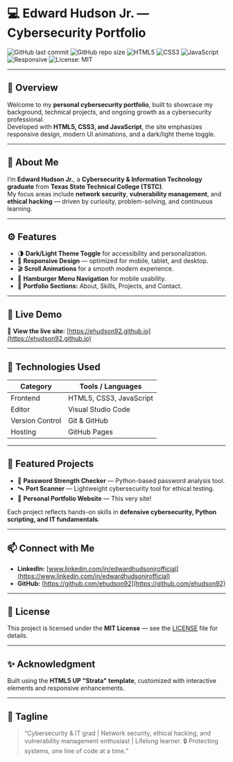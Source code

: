 # 💻 Edward Hudson Jr. — Cybersecurity Portfolio

![GitHub last commit](https://img.shields.io/github/last-commit/ehudson92/edwardhudson92.github.io)
![GitHub repo size](https://img.shields.io/github/repo-size/ehudson92/edwardhudson92.github.io)
![HTML5](https://img.shields.io/badge/HTML5-orange?logo=html5)
![CSS3](https://img.shields.io/badge/CSS3-blue?logo=css3)
![JavaScript](https://img.shields.io/badge/JavaScript-yellow?logo=javascript)
![Responsive](https://img.shields.io/badge/Design-Responsive-brightgreen)
![License: MIT](https://img.shields.io/badge/License-MIT-green.svg)

---

## 🧩 Overview

Welcome to my **personal cybersecurity portfolio**, built to showcase my background, technical projects, and ongoing growth as a cybersecurity professional.  
Developed with **HTML5, CSS3, and JavaScript**, the site emphasizes responsive design, modern UI animations, and a dark/light theme toggle.

---

## 🧠 About Me

I’m **Edward Hudson Jr.**, a **Cybersecurity & Information Technology graduate** from **Texas State Technical College (TSTC)**.  
My focus areas include **network security**, **vulnerability management**, and **ethical hacking** — driven by curiosity, problem-solving, and continuous learning.

---

## ⚙️ Features

- 🌗 **Dark/Light Theme Toggle** for accessibility and personalization.  
- 📱 **Responsive Design** — optimized for mobile, tablet, and desktop.  
- 🎬 **Scroll Animations** for a smooth modern experience.  
- 🧭 **Hamburger Menu Navigation** for mobile usability.  
- 🧾 **Portfolio Sections:** About, Skills, Projects, and Contact.  

---

## 🚀 Live Demo

🔗 **View the live site:** [https://ehudson92.github.io](https://ehudson92.github.io)

---

## 🧱 Technologies Used

| Category | Tools / Languages |
|-----------|-------------------|
| Frontend | HTML5, CSS3, JavaScript |
| Editor | Visual Studio Code |
| Version Control | Git & GitHub |
| Hosting | GitHub Pages |

---

## 💼 Featured Projects

- 🔐 **Password Strength Checker** — Python-based password analysis tool.  
- 🛰️ **Port Scanner** — Lightweight cybersecurity tool for ethical testing.  
- 🧾 **Personal Portfolio Website** — This very site!  

Each project reflects hands-on skills in **defensive cybersecurity, Python scripting, and IT fundamentals**.

---

## 📫 Connect with Me

- **LinkedIn:** [www.linkedin.com/in/edwardhudsonjrofficial](https://www.linkedin.com/in/edwardhudsonjrofficial)  
- **GitHub:** [https://github.com/ehudson92](https://github.com/ehudson92)

---

## 🧾 License

This project is licensed under the **MIT License** — see the [LICENSE](LICENSE) file for details.

---

## ✨ Acknowledgment

Built using the **HTML5 UP "Strata" template**, customized with interactive elements and responsive enhancements.

---

## 🧭 Tagline

> “Cybersecurity & IT grad | Network security, ethical hacking, and vulnerability management enthusiast | Lifelong learner. 🔒 Protecting systems, one line of code at a time.”
